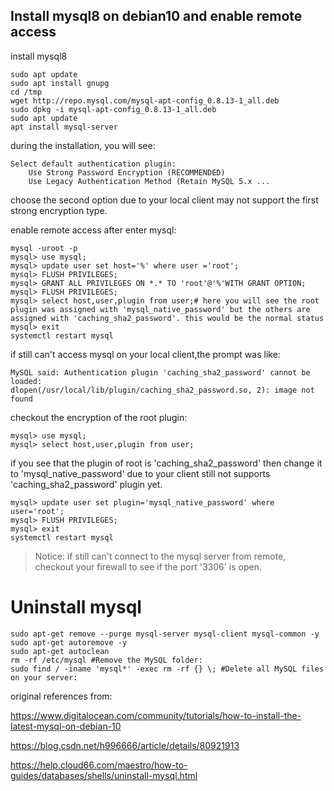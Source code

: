 ## Install mysql8 on debian10 and enable remote access
install mysql8
```shell script
sudo apt update
sudo apt install gnupg
cd /tmp
wget http://repo.mysql.com/mysql-apt-config_0.8.13-1_all.deb
sudo dpkg -i mysql-apt-config_0.8.13-1_all.deb
sudo apt update
apt install mysql-server
```
during the installation, you will see:
```shell script
Select default authentication plugin:
    Use Strong Password Encryption (RECOMMENDED)
    Use Legacy Authentication Method (Retain MySQL 5.x ... 
``` 
choose the second option due to your local client may not support the first strong encryption type.

enable remote access after enter mysql:
```shell script
mysql -uroot -p
mysql> use mysql; 
mysql> update user set host='%' where user ='root';
mysql> FLUSH PRIVILEGES;
mysql> GRANT ALL PRIVILEGES ON *.* TO 'root'@'%'WITH GRANT OPTION;
mysql> FLUSH PRIVILEGES;
mysql> select host,user,plugin from user;# here you will see the root plugin was assigned with 'mysql_native_password' but the others are assigned with 'caching_sha2_password'. this would be the normal status 
mysql> exit
systemctl restart mysql
```
if still can't access mysql on your local client,the prompt was like:
```shell script
MySQL said: Authentication plugin 'caching_sha2_password' cannot be loaded: 
dlopen(/usr/local/lib/plugin/caching_sha2_password.so, 2): image not found
``` 
checkout the encryption of the root plugin:
```shell script
mysql> use mysql;
mysql> select host,user,plugin from user;
```
if you see that the plugin of root is 'caching_sha2_password' then 
change it to 'mysql_native_password' due to your client still not 
supports 'caching_sha2_password' plugin yet.
```shell script
mysql> update user set plugin='mysql_native_password' where user='root';
mysql> FLUSH PRIVILEGES;
mysql> exit
systemctl restart mysql
```  

> Notice: if still can't connect to the mysql server from remote, checkout your firewall
to see if the port '3306' is open.

# Uninstall mysql
```shell script
sudo apt-get remove --purge mysql-server mysql-client mysql-common -y
sudo apt-get autoremove -y
sudo apt-get autoclean
rm -rf /etc/mysql #Remove the MySQL folder:
sudo find / -iname 'mysql*' -exec rm -rf {} \; #Delete all MySQL files on your server:
```

original references from:

https://www.digitalocean.com/community/tutorials/how-to-install-the-latest-mysql-on-debian-10

https://blog.csdn.net/h996666/article/details/80921913

https://help.cloud66.com/maestro/how-to-guides/databases/shells/uninstall-mysql.html